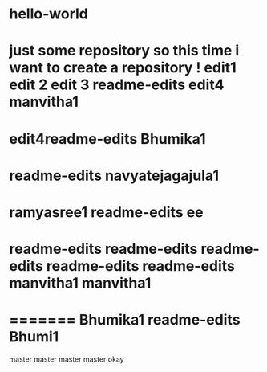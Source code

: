 # hello-world
just some repository
so this time i want to create a repository !
edit1
edit 2
edit 3
 readme-edits
edit4
manvitha1
=======
edit4readme-edits
Bhumika1
=======
 readme-edits
navyatejagajula1
=======
ramyasree1
 readme-edits
ee
=======
readme-edits
 readme-edits
readme-edits
 readme-edits
readme-edits
manvitha1
manvitha1
=======
=======
Bhumika1
readme-edits
Bhumi1
=======
 master
master
 master
 master
okay
